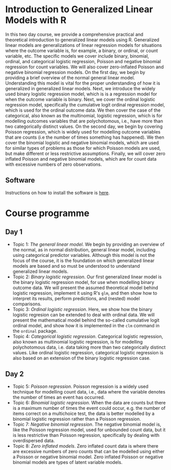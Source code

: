 # Introduction to Generalized Linear Models with R

In this two day course, we provide a comprehensive practical and theoretical introduction to generalized linear models using R. Generalized linear models are generalizations of linear regression models for situations where the outcome variable is, for example, a binary, or ordinal, or count variable, etc. The specific models we cover include binary, binomial, ordinal, and categorical logistic regression, Poisson and negative binomial regression for count variables. We will also cover zero-inflated Poisson and negative binomial regression models. On the first day, we begin by providing a brief overview of the normal general linear model. Understanding this model is vital for the proper understanding of how it is generalized in generalized linear models. Next, we introduce the widely used binary logistic regression model, which is is a regression model for when the outcome variable is binary. Next, we cover the ordinal logistic regression model, specifically the cumulative logit ordinal regression model, which is used for the ordinal outcome data. We then cover the case of the categorical, also known as the multinomial, logistic regression, which is for modelling outcomes variables that are polychotomous, i.e., have more than two categorically distinct values. On the second day, we begin by covering Poisson regression, which is widely used for modelling outcome variables that are counts (i.e the number of times something has happened). We then cover the binomial logistic and negative binomial models, which are used for similar types of problems as those for which Poisson models are used, but make different or less restrictive assumptions. Finally, we will cover zero inflated Poisson and negative binomial models, which are for count data with excessive numbers of zero observations.

## Software

Instructions on how to install the software is [here](software.md).

# Course programme 

## Day 1 

* Topic 1: *The general linear model*. We begin by providing an overview of the normal, as in normal distribution, general linear model, including using categorical predictor variables. Although this model is not the focus of the course, it is the foundation on which generalized linear models are based and so must be understood to understand generalized linear models.
* Topic 2: *Binary logistic regression*. Our first generalized linear model is the binary logistic regression model, for use when modelling binary outcome data. We will present the assumed theoretical model behind logistic regression, implement it using R's `glm`, and then show how to interpret its results, perform predictions, and (nested) model comparisons.
* Topic 3: *Ordinal logistic regression*. Here, we show how the binary logistic regresion can be extended to deal with ordinal data. We will present the mathematical model behind the so-called cumulative logit ordinal model, and show how it is implemented in the `clm` command in the `ordinal` package.
* Topic 4: *Categorical logistic regression*. Categorical logistic regression, also known as multinomial logistic regression, is for modelling polychotomous data, i.e. data taking more than two categorically distinct values. Like ordinal logistic regression, categorical logistic regression is also based on an extension of the binary logistic regression case.

## Day 2

* Topic 5: *Poisson regression*. Poisson regression is a widely used technique for modelling count data, i.e., data where the variable denotes the number of times an event has occurred.
* Topic 6: *Binomial logistic regression*. When the data are counts but there is a maximum number of times the event could occur, e.g. the number of items correct on a multichoice test, the data is better modelled by a binomial logistic regression rather than a Poisson regression. 
* Topic 7: *Negative binomial regression*. The negative binomial model is, like the Poisson regression model, used for unbounded count data, but it is less restrictive than Poisson regression, specifically by dealing with overdispersed data.
* Topic 8: *Zero inflated models*. Zero inflated count data is where there are excessive numbers of zero counts that can be modelled using either a Poisson or negative binomial model. Zero inflated Poisson or negative binomial models are types of latent variable models.


